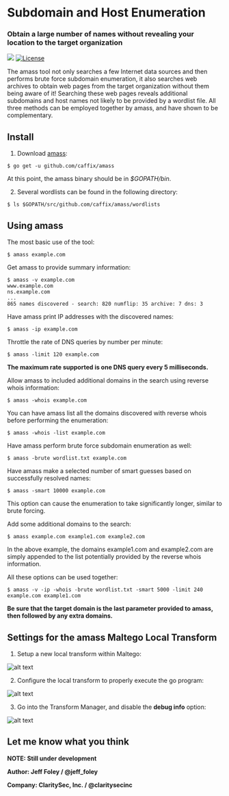 # Subdomain and Host Enumeration

### Obtain a large number of names without revealing your location to the target organization

[![](https://img.shields.io/badge/go-1.8-blue.svg)](https://github.com/moovweb/gvm) [![License](https://img.shields.io/badge/license-Apache%202.0-blue.svg)](https://www.apache.org/licenses/LICENSE-2.0)


The amass tool not only searches a few Internet data sources and then performs brute force subdomain enumeration, it also searches web archives to obtain web pages from the target organization without them being aware of it! Searching these web pages reveals additional subdomains and host names not likely to be provided by a wordlist file. All three methods can be employed together by amass, and have shown to be complementary.


## Install

1. Download [amass](https://github.com/caffix/amass):
```
$ go get -u github.com/caffix/amass
```

At this point, the amass binary should be in *$GOPATH/bin*.


2. Several wordlists can be found in the following directory:
```
$ ls $GOPATH/src/github.com/caffix/amass/wordlists
```


## Using amass

The most basic use of the tool:
```
$ amass example.com
```


Get amass to provide summary information:
```
$ amass -v example.com
www.example.com
ns.example.com
...
865 names discovered - search: 820 numflip: 35 archive: 7 dns: 3
```


Have amass print IP addresses with the discovered names:
```
$ amass -ip example.com
```


Throttle the rate of DNS queries by number per minute:
```
$ amass -limit 120 example.com
```

**The maximum rate supported is one DNS query every 5 milliseconds.**


Allow amass to included additional domains in the search using reverse whois information:
```
$ amass -whois example.com
```


You can have amass list all the domains discovered with reverse whois before performing the enumeration:
```
$ amass -whois -list example.com
```


Have amass perform brute force subdomain enumeration as well:
```
$ amass -brute wordlist.txt example.com
```


Have amass make a selected number of smart guesses based on successfully resolved names:
```
$ amass -smart 10000 example.com
```

This option can cause the enumeration to take significantly longer, similar to brute forcing.


Add some additional domains to the search:
```
$ amass example.com example1.com example2.com
```

In the above example, the domains example1.com and example2.com are simply appended to the list potentially provided by the reverse whois information.


All these options can be used together:
```
$ amass -v -ip -whois -brute wordlist.txt -smart 5000 -limit 240 example.com example1.com
```

**Be sure that the target domain is the last parameter provided to amass, then followed by any extra domains.**


## Settings for the amass Maltego Local Transform

1. Setup a new local transform within Maltego:

![alt text](https://github.com/caffix/amass/blob/master/examples/maltegosetup1.png "Setup")


2. Configure the local transform to properly execute the go program:

![alt text](https://github.com/caffix/amass/blob/master/examples/maltegosetup2.png "Configure")


3. Go into the Transform Manager, and disable the **debug info** option:

![alt text](https://github.com/caffix/amass/blob/master/examples/maltegosetup3.png "Disable Debug")


## Let me know what you think

**NOTE: Still under development**

**Author: Jeff Foley / @jeff_foley**

**Company: ClaritySec, Inc. / @claritysecinc**